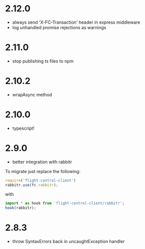 # 2.12.0
- always send 'X-FC-Transaction' header in express middleware
- log unhandled promise rejections as warnings

# 2.11.0
- stop publishing ts files to npm

# 2.10.2
- wrapAsync method

# 2.10.0
- typescript!

# 2.9.0
- better integration with rabbitr

To migrate just replace the following:
```js
require('flight-control-client')
rabbitr.use(fc.rabbitr);
```
with
```js
import * as hook from 'flight-control-client/rabbitr';
hook(rabbitr);
```

# 2.8.3
- throw SyntaxErrors back in uncaughtException handler

